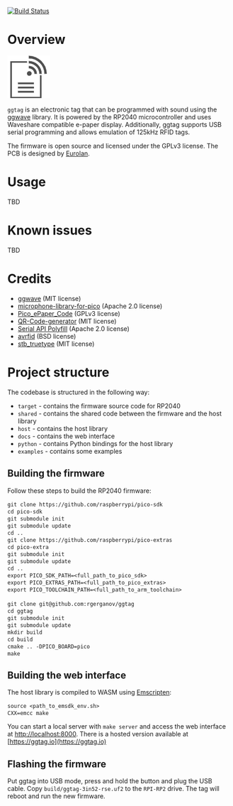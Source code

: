 [![Build Status](https://github.com/rgerganov/ggtag/workflows/CI/badge.svg)](https://github.com/rgerganov/ggtag/actions)
# Overview
![logo](/docs/ggtag-96x96.png)

`ggtag` is an electronic tag that can be programmed with sound using the [ggwave](https://github.com/ggerganov/ggwave) library.
It is powered by the RP2040 microcontroller and uses Waveshare compatible e-paper display.
Additionally, ggtag supports USB serial programming and allows emulation of 125kHz RFID tags.

The firmware is open source and licensed under the GPLv3 license. The PCB is designed by [Eurolan](http://www.eurolan.net/).

# Usage

TBD

# Known issues

TBD

# Credits

* [ggwave](https://github.com/ggerganov/ggwave) (MIT license)
* [microphone-library-for-pico](https://github.com/ArmDeveloperEcosystem/microphone-library-for-pico/) (Apache 2.0 license)
* [Pico_ePaper_Code](https://github.com/waveshare/Pico_ePaper_Code) (GPLv3 license)
* [QR-Code-generator](https://github.com/nayuki/QR-Code-generator) (MIT license)
* [Serial API Polyfill](https://github.com/google/web-serial-polyfill) (Apache 2.0 license)
* [avrfid](https://github.com/scanlime/navi-misc/blob/master/avrfid/avrfid.S) (BSD license)
* [stb_truetype](https://github.com/nothings/stb/blob/master/stb_truetype.h) (MIT license)

# Project structure

The codebase is structured in the following way:
 * `target` - contains the firmware source code for RP2040
 * `shared` - contains the shared code between the firmware and the host library
 * `host` - contains the host library
 * `docs` - contains the web interface
 * `python` - contains Python bindings for the host library
 * `examples` - contains some examples

## Building the firmware

Follow these steps to build the RP2040 firmware:

```
git clone https://github.com/raspberrypi/pico-sdk
cd pico-sdk
git submodule init
git submodule update
cd ..
git clone https://github.com/raspberrypi/pico-extras
cd pico-extra
git submodule init
git submodule update
cd ..
export PICO_SDK_PATH=<full_path_to_pico_sdk>
export PICO_EXTRAS_PATH=<full_path_to_pico_extras>
export PICO_TOOLCHAIN_PATH=<full_path_to_arm_toolchain>

git clone git@github.com:rgerganov/ggtag
cd ggtag
git submodule init
git submodule update
mkdir build
cd build
cmake .. -DPICO_BOARD=pico
make
```

## Building the web interface

The host library is compiled to WASM using [Emscripten](https://emscripten.org/):
```
source <path_to_emsdk_env.sh>
CXX=emcc make
```
You can start a local server with `make server` and access the web interface at [http://localhost:8000](http://localhost:8000).
There is a hosted version available at [https://ggtag.io](https://ggtag.io)

## Flashing the firmware

Put ggtag into USB mode, press and hold the button and plug the USB cable.
Copy `build/ggtag-3in52-rse.uf2` to the `RPI-RP2` drive. The tag will reboot and run the new firmware.
